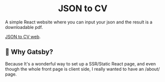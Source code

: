 <h1 align="center">
  JSON to CV
</h1>

A simple React website where you can input your json and the result is a downloadable pdf.

[JSON to CV web](https://5c82f1f9d488c30008ecf8d3--optimistic-yalow-9a1a21.netlify.com/).

## 🧐 Why Gatsby?

Because It's a wonderful way to set up a SSR/Static React page, and even though the whole front page is client side, I really wanted to have an /about/ page.
